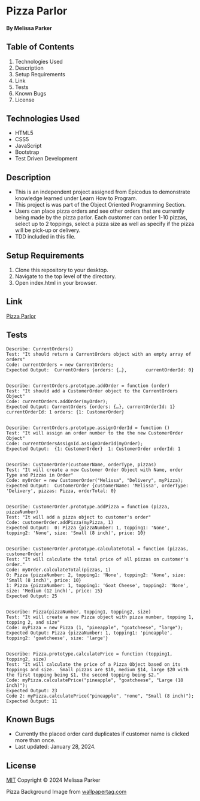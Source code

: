 # Pizza Parlor

#### By Melissa Parker

## Table of Contents
1. Technologies Used
2. Description
3. Setup Requirements
4. Link
5. Tests
6. Known Bugs
7. License

## Technologies Used 

* HTML5
*  CSS5
*  JavaScript
*  Bootstrap
*  Test Driven Development

## Description

* This is an independent project assigned from Epicodus to demonstrate knowledge learned under Learn How to Program.
* This project is was part of the Object Oriented Programming Section.
* Users can place pizza orders and see other orders that are currently being made by the pizza parlor.  Each customer can order 1-10 pizzas, select up to 2 toppings, select a pizza size as well as specify if the pizza will be pick-up or delivery.
* TDD included in this file.

## Setup Requirements
1. Clone this repository to your desktop.
2. Navigate to the top level of the directory.
3. Open index.html in your browser.

## Link

[Pizza Parlor](https://sierraprogrampioneer.github.io/pizza-parlor/)

## Tests
    Describe: CurrentOrders()
    Test: "It should return a CurrentOrders object with an empty array of orders"
    Code: currentOrders = new CurrentOrders;
    Expected Output:  CurrentOrders {orders: {…},       currentOrderId: 0}


    Describe: CurrentOrders.prototype.addOrder = function (order)
    Test: "It should add a CustomerOrder object to the CurrentOrders Object"
    Code: currentOrders.addOrder(myOrder);
    Expected Output: CurrentOrders {orders: {…}, currentOrderId: 1}  currentOrderId: 1 orders: {1: CustomerOrder}


    Describe: CurrentOrders.prototype.assignOrderId = function ()
    Test: "It will assign an order number to the the new CustomerOrder Object"
    Code: currentOrdersAssignId.assignOrderId(myOrder);
    Expected Output:  {1: CustomerOrder}  1: CustomerOrder orderId: 1
    

    Describe: CustomerOrder(customerName, orderType, pizzas)
    Test: "It will create a new Customer Order Object with Name, order Type and Pizzas in Order"
    Code: myOrder = new CustomerOrder("Melissa", "Delivery", myPizza);
    Expected Output:  CustomerOrder {customerName: 'Melissa', orderType: 'Delivery', pizzas: Pizza, orderTotal: 0}


    Describe: CustomerOrder.prototype.addPizza = function (pizza, pizzaNumber)
    Test: "It will add a pizza object to customer's order"
    Code: customerOrder.addPizza(myPizza, 1)
    Expected Output:  0: Pizza {pizzaNumber: 1, topping1: 'None', topping2: 'None', size: 'Small (8 inch)', price: 10}


    Describe: CustomerOrder.prototype.calculateTotal = function (pizzas, customerOrder)
    Test: "It will calculate the total price of all pizzas on customer's order."
    Code: myOrder.calculateTotal(pizzas, 1)
    0: Pizza {pizzaNumber: 2, topping1: 'None', topping2: 'None', size: 'Small (8 inch)', price: 10}
    1: Pizza {pizzaNumber: 1, topping1: 'Goat Cheese', topping2: 'None', size: 'Medium (12 inch)', price: 15}
    Expected Output: 25


    Describe: Pizza(pizzaNumber, topping1, topping2, size)
    Test: "It will create a new Pizza object with pizza number, topping 1, topping 2, and size"
    Code: myPizza = new Pizza (1, "pineapple", "goatcheese", "large");
    Expected Output: Pizza {pizzaNumber: 1, topping1: 'pineapple', topping2: 'goatcheese', size: 'large'}


    Describe: Pizza.prototype.calculatePrice = function (topping1, topping2, size)
    Test: "It will calculate the price of a Pizza Object based on its toppings and size.  Small pizzas are $10, medium $14, large $20 with the first topping being $1, the second topping being $2."
    Code: myPizza.calculatePrice("pineapple", "goatcheese", "Large (18 inch)");
    Expected Output: 23
    Code 2: myPizza.calculatePrice("pineapple", "none", "Small (8 inch)");
    Expected Output: 11


    
## Known Bugs

* Currently the placed order card duplicates if customer name is clicked more than once.
* Last updated: January 28, 2024.

## License

[MIT](https://choosealicense.com/licenses/mit/) Copyright © 2024 Melissa Parker

Pizza Background Image from [wallpapertag.com](https://wallpapertag.com/wallpaper/full/2/1/7/324123-pizza-background-1500x2000-for-ipad.jpg)





